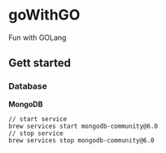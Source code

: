 # goWithGO
Fun with GOLang

## Gett started
### Database
**MongoDB**
```
// start service
brew services start mongodb-community@6.0
// stop service
brew services stop mongodb-community@6.0
```
